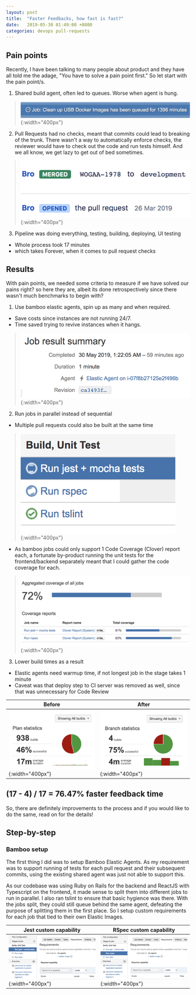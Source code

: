 ```yaml
---
layout: post
title:  "Faster Feedbacks, how fast is fast?"
date:   2019-05-30 01:49:00 +0800
categories: devops pull-requests
---
```


## Pain points

<p> Recently, I have been talking to many people about product and they have all told me the adage, "You have to solve a pain point first." So let start with the pain point/s. </p>

1. Shared build agent, often led to queues. Worse when agent is hung.
> ![bamboo-queued-job](/assets/20190530/queued.png){:width="400px"}

2. Pull Requests had no checks, meant that commits could lead to breaking of the trunk. There wasn't a way to automatically enforce checks, the reviewer would have to check out the code and run tests himself. And we all know, we get lazy to get out of bed sometimes.
> ![bro-merged](/assets/20190530/bro-merged.png){:width="400px"}

3. Pipeline was doing everything, testing, building, deploying, UI testing  
- Whole process took 17 minutes
- which takes Forever, when it comes to pull request checks

## Results

<p>With pain points, we needed some criteria to measure if we have solved our pains right? so here they are, albeit its done retrospectively since there wasn't much benchmarks to begin with?</p>

1. Use bamboo elastic agents, spin up as many and when required.
  - Save costs since instances are not running 24/7.
  - Time saved trying to revive instances when it hangs.
> ![elastic-agents](/assets/20190530/elastic-agents.png){:width="400px"}

2. Run jobs in parallel instead of sequential
- Multiple pull requests could also be built at the same time
> ![parallel-jobs](/assets/20190530/parallel-jobs.png){:width="400px"}
- As bamboo jobs could only support 1 Code Coverage (Clover) report each, a fortunate by-product running the unit tests for the frontend/backend separately meant that I could gather the code coverage for each.
> ![coverage-result](/assets/20190530/coverage-result.png){:width="400px"}

3. Lower build times as a result
  - Elastic agents need warmup time, if not longest job in the stage takes 1 minute
  - Caveat was that deploy step to CI server was removed as well, since that was unnecessary for Code Review
  
|Before|After|
|---|---|
![regression-build-time](/assets/20190530/regression-build-time.png){:width="400px"}|![new-feedback-time](/assets/20190530/new-feedback-time.png){:width="400px"}|

## (17 - 4) / 17 = 76.47% faster feedback time
<p>So, there are definitely improvements to the process and if you would like to do the same, read on for the details!</p>

## Step-by-step

### Bamboo setup
<p> The first thing I did was to setup Bamboo Elastic Agents. As my requirement was to support running of tests for each pull request and their subsequent commits, using the existing shared agent was just not able to support this.</p>

<p> As our codebase was using Ruby on Rails for the backend and ReactJS with Typescript on the frontend, it made sense to split them into different jobs to run in parallel. I also ran tslint to ensure that basic hygience was there. With the jobs split, they could still queue behind the same agent, defeating the purpose of splitting them in the first place. So I setup custom requirements for each job that tied to their own Elastic Images.</p>

|Jest custom capability|RSpec custom capability|
|---|---|
![jest-job](/assets/20190530/jest-job.png){:width="400px"}|![rspec-job](/assets/20190530/rspec-job.png){:width="400px"}|